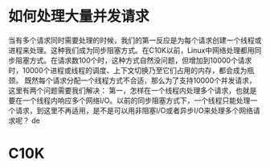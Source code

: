 # 如何处理大量并发请求

当有多个请求同时需要处理的时候，我们的第一反应是为每个请求创建一个线程或进程来处理。这种我们成为同步阻塞方式。在C10K以前，Linux中网络处理都用同步阻塞方式。在请求数100个时，这种方式自然没问题，但增加到10000个请求时，10000个进程或线程的调度、上下文切换乃至它们占用的内存，都会成为瓶颈。
既然每个请求分配一个线程方式不合适，那么为了支持10000个并发请求，这里有两个问题需要我们解决：
第一，怎样在一个线程内处理多个请求，也就是要在一个线程内响应多个网络I/O。以前的同步阻塞方式下，一个线程只能处理一个请求，到这里不再适用，是不是可以用非阻塞I/O或者异步I/O来处理多个网络请求呢？
de
# C10K 




<!--stackedit_data:
eyJoaXN0b3J5IjpbLTE3NzU3NzIzMTNdfQ==
-->
